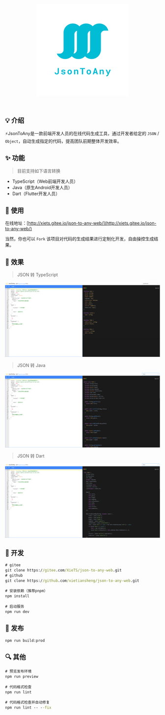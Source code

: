 <p align="center" >
<img width="300" src="./src/assets/images/logo.png">
</p>

<p align="center">
<img alt="" src="https://img.shields.io/badge/vue-3.2.41-brightgreen" />
<img alt="" src="https://img.shields.io/badge/vite-3.2.0-brightgreen" />
<img alt="" src="https://img.shields.io/badge/json--to--any-5.0.3-brightgreen" />
</p>


## 💡 介绍

⚡️JsonToAny是一款前端开发人员的在线代码生成工具，通过开发者给定的 `JSON` / `Object`，自动生成指定的代码，提高团队前期整体开发效率。


## ✨ 功能

> 目前支持如下语言转换

* TypeScript（Web前端开发人员）
* Java（原生Android开发人员）
* Dart（Flutter开发人员）


## 📝 使用

在线地址：[http://xiets.gitee.io/json-to-any-web/](http://xiets.gitee.io/json-to-any-web/)

当然，你也可以 `Fork` 该项目对代码的生成结果进行定制化开发，自由操控生成结果。

## 🎉 效果

> JSON 转 TypeScript

![](./src/assets/images/example-ts.png)

> JSON 转 Java

![](./src/assets/images/example-java.png)

> JSON 转 Dart

![](./src/assets/images/example-dart.png)

## 🔨 开发

```cmd
# gitee
git clone https://gitee.com/XieTS/json-to-any-web.git
# github
git clone https://github.com/xietiansheng/json-to-any-web.git

# 安装依赖（推荐pnpm）
npm install

# 启动服务
npm run dev
```

## 🔧 发布

```cmd
npm run build:prod
```

## 🔍️ 其他

```cmd
# 预览发布环境
npm run preview

# 代码格式检查
npm run lint

# 代码格式检查并自动修复
npm run lint -- --fix
```

